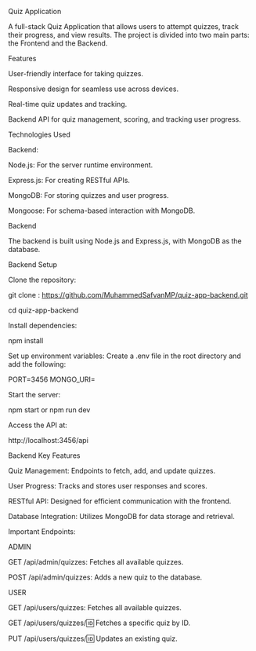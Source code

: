  Quiz Application


A full-stack Quiz Application that allows users to attempt quizzes, track their progress, and view results. The project is divided into two main parts: the Frontend and the Backend.


Features

User-friendly interface for taking quizzes.

Responsive design for seamless use across devices.

Real-time quiz updates and tracking.

Backend API for quiz management, scoring, and tracking user progress.



Technologies Used


Backend:

Node.js: For the server runtime environment.

Express.js: For creating RESTful APIs.

MongoDB: For storing quizzes and user progress.

Mongoose: For schema-based interaction with MongoDB.


Backend

The backend is built using Node.js and Express.js, with MongoDB as the database.

Backend Setup

Clone the repository:

git clone : https://github.com/MuhammedSafvanMP/quiz-app-backend.git

cd quiz-app-backend

Install dependencies:

npm install

Set up environment variables:
Create a .env file in the root directory and add the following:

PORT=3456
MONGO_URI=<your-mongodb-connection-string>

Start the server:

npm start or npm run dev

Access the API at:

http://localhost:3456/api

Backend Key Features

Quiz Management: Endpoints to fetch, add, and update quizzes.

User Progress: Tracks and stores user responses and scores.

RESTful API: Designed for efficient communication with the frontend.

Database Integration: Utilizes MongoDB for data storage and retrieval.

Important Endpoints:

ADMIN

GET /api/admin/quizzes: Fetches all available quizzes.

POST /api/admin/quizzes: Adds a new quiz to the database.


USER

GET /api/users/quizzes: Fetches all available quizzes.

GET /api/users/quizzes/:id: Fetches a specific quiz by ID.

PUT /api/users/quizzes/:id: Updates an existing quiz.
